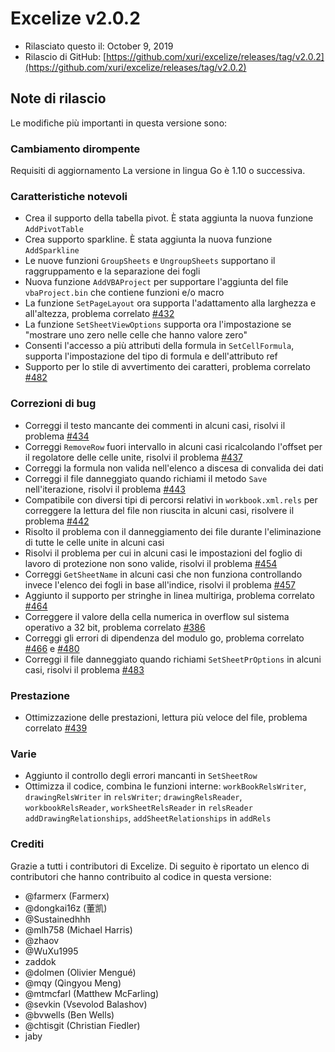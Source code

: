 # Excelize v2.0.2

* Rilasciato questo il: October 9, 2019
* Rilascio di GitHub: [https://github.com/xuri/excelize/releases/tag/v2.0.2](https://github.com/xuri/excelize/releases/tag/v2.0.2)

## Note di rilascio

Le modifiche più importanti in questa versione sono:

### Cambiamento dirompente

Requisiti di aggiornamento La versione in lingua Go è 1.10 o successiva.

### Caratteristiche notevoli

* Crea il supporto della tabella pivot. È stata aggiunta la nuova funzione `AddPivotTable`
* Crea supporto sparkline. È stata aggiunta la nuova funzione `AddSparkline`
* Le nuove funzioni `GroupSheets` e `UngroupSheets` supportano il raggruppamento e la separazione dei fogli
* Nuova funzione `AddVBAProject` per supportare l'aggiunta del file `vbaProject.bin` che contiene funzioni e/o macro
* La funzione `SetPageLayout` ora supporta l'adattamento alla larghezza e all'altezza, problema correlato [#432](https://github.com/xuri/excelize/issues/432)
* La funzione `SetSheetViewOptions` supporta ora l'impostazione se "mostrare uno zero nelle celle che hanno valore zero"
* Consenti l'accesso a più attributi della formula in `SetCellFormula`, supporta l'impostazione del tipo di formula e dell'attributo ref
* Supporto per lo stile di avvertimento dei caratteri, problema correlato [#482](https://github.com/xuri/excelize/issues/482)

### Correzioni di bug

* Correggi il testo mancante dei commenti in alcuni casi, risolvi il problema [#434](https://github.com/xuri/excelize/issues/434)
* Correggi `RemoveRow` fuori intervallo in alcuni casi ricalcolando l'offset per il regolatore delle celle unite, risolvi il problema [#437](https://github.com/xuri/excelize/issues/437)
* Correggi la formula non valida nell'elenco a discesa di convalida dei dati
* Correggi il file danneggiato quando richiami il metodo `Save` nell'iterazione, risolvi il problema [#443](https://github.com/xuri/excelize/issues/443)
* Compatibile con diversi tipi di percorsi relativi in `workbook.xml.rels` per correggere la lettura del file non riuscita in alcuni casi, risolvere il problema [#442](https://github.com/xuri/excelize/issues/442)
* Risolto il problema con il danneggiamento dei file durante l'eliminazione di tutte le celle unite in alcuni casi
* Risolvi il problema per cui in alcuni casi le impostazioni del foglio di lavoro di protezione non sono valide, risolvi il problema [#454](https://github.com/xuri/excelize/issues/454)
* Correggi `GetSheetName` in alcuni casi che non funziona controllando invece l'elenco dei fogli in base all'indice, risolvi il problema [#457](https://github.com/xuri/excelize/issues/457)
* Aggiunto il supporto per stringhe in linea multiriga, problema correlato [#464](https://github.com/xuri/excelize/issues/464)
* Correggere il valore della cella numerica in overflow sul sistema operativo a 32 bit, problema correlato [#386](https://github.com/xuri/excelize/issues/386)
* Correggi gli errori di dipendenza del modulo go, problema correlato [#466](https://github.com/xuri/excelize/issues/466) e [#480](https://github.com/xuri/excelize/issues/480)
* Correggi il file danneggiato quando richiami `SetSheetPrOptions` in alcuni casi, risolvi il problema [#483](https://github.com/xuri/excelize/issues/483)

### Prestazione

* Ottimizzazione delle prestazioni, lettura più veloce del file, problema correlato [#439](https://github.com/xuri/excelize/issues/439)

### Varie

* Aggiunto il controllo degli errori mancanti in `SetSheetRow`
* Ottimizza il codice, combina le funzioni interne:
`workBookRelsWriter`, `drawingRelsWriter` in `relsWriter`;
`drawingRelsReader`, `workbookRelsReader`, `workSheetRelsReader` in `relsReader`
`addDrawingRelationships`, `addSheetRelationships` in `addRels`

### Crediti

Grazie a tutti i contributori di Excelize. Di seguito è riportato un elenco di contributori che hanno contribuito al codice in questa versione:

* @farmerx (Farmerx)
* @dongkai16z (董凯)
* @Sustainedhhh
* @mlh758 (Michael Harris)
* @zhaov
* @WuXu1995
* zaddok
* @dolmen (Olivier Mengué)
* @mqy (Qingyou Meng)
* @mtmcfarl (Matthew McFarling)
* @sevkin (Vsevolod Balashov)
* @bvwells (Ben Wells)
* @chtisgit (Christian Fiedler)
* jaby
